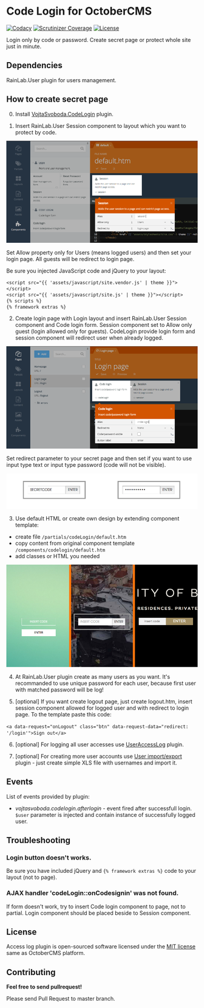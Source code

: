 # Code Login for OctoberCMS

[![Codacy](https://img.shields.io/codacy/daf6a9ebd03540aeb3af7ff1c4dff8ce.svg)](https://www.codacy.com/app/vojtasvoboda/oc-codelogin-plugin)
[![Scrutinizer Coverage](https://img.shields.io/scrutinizer/g/vojtasvoboda/oc-codelogin-plugin.svg)](https://scrutinizer-ci.com/g/vojtasvoboda/oc-codelogin-plugin/?branch=master)
[![License](https://img.shields.io/badge/license-MIT-blue.svg)](https://github.com/vojtasvoboda/oc-codelogin-plugin/blob/master/LICENSE.md)

Login only by code or password. Create secret page or protect whole site just in minute.

## Dependencies

RainLab.User plugin for users management.

## How to create secret page

0) Install [VojtaSvoboda.CodeLogin](http://octobercms.com/plugin/vojtasvoboda-codelogin) plugin.

1) Insert RainLab.User Session component to layout which you want to protect by code.

<p>
    <img src="assets/images/1-place-session-component.png" alt="Screenshot of Session component placed at layout">
</p>

Set Allow property only for Users (means logged users) and then set your login page. All guests will be redirect to login page.

Be sure you injected JavaScript code and jQuery to your layout:

```
<script src="{{ 'assets/javascript/site.vendor.js' | theme }}"></script>
<script src="{{ 'assets/javascript/site.js' | theme }}"></script>
{% scripts %}
{% framework extras %}
```

2) Create login page with Login layout and insert RainLab.User Session component and Code login form. 
Session component set to Allow only guest (login allowed only for guests). 
CodeLogin provide login form and session component will redirect user when already logged.

<p>
    <img src="assets/images/2-create-login-page.png" alt="Screenshot of Login page with Session and Code login form">
</p>

Set redirect parameter to your secret page and then set if you want to use input type text or input type password (code will not be visible).

<p>
    <img src="assets/images/3-password-visible-or-not.png" alt="Screenshot of Login form with visible password">
</p>

3) Use default HTML or create own design by extending component template:

- create file `/partials/codeLogin/default.htm`
- copy content from original component template `/components/codelogin/default.htm`
- add classes or HTML you needed

<p>
    <img src="assets/images/4-create-your-own-design.png" alt="Screenshot of custom designs">
</p>

4) At RainLab.User plugin create as many users as you want. It's recommanded to use unique password for each user, because first user with matched password will be log!

5) [optional] If you want create logout page, just create logout.htm, insert session component allowed for logged user and with redirect to login page. To the template paste this code:

`<a data-request="onLogout" class="btn" data-request-data="redirect: '/login'">Sign out</a>`

6) [optional] For logging all user accesses use [UserAccessLog](http://octobercms.com/plugin/vojtasvoboda-useraccesslog) plugin.

7) [optional] For creating more user accounts use [User import/export](http://octobercms.com/plugin/vojtasvoboda-userimportexport) plugin - just create simple XLS file with usernames and import it.

## Events

List of events provided by plugin:

- _vojtasvoboda.codelogin.afterlogin_ - event fired after successfull login. `$user` parameter is injected and contain instance of successfully logged user.

## Troubleshooting

### Login button doesn't works.

Be sure you have included jQuery and `{% framework extras %}` code to your layout (not to page).

### AJAX handler 'codeLogin::onCodesignin' was not found.

If form doesn't work, try to insert Code login component to page, not to partial. Login component should be placed beside to Session component.

## License

Access log plugin is open-sourced software licensed under the [MIT license](http://opensource.org/licenses/MIT) same as OctoberCMS platform.

## Contributing

**Feel free to send pullrequest!**

Please send Pull Request to master branch.